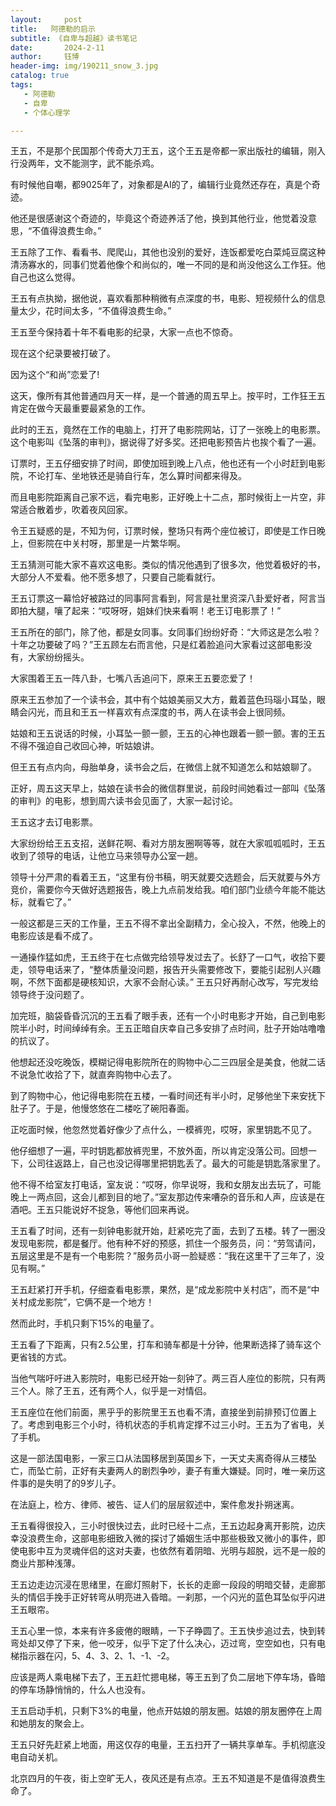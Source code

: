 ```yaml
---
layout:     post
title:   阿德勒的启示
subtitle: 《自卑与超越》读书笔记
date:       2024-2-11
author:     钰博
header-img: img/190211_snow_3.jpg
catalog: true
tags:
   - 阿德勒
   - 自卑
   - 个体心理学 

---
```


王五，不是那个民国那个传奇大刀王五，这个王五是帝都一家出版社的编辑，刚入行没两年，文不能测字，武不能杀鸡。

有时候他自嘲，都9025年了，对象都是AI的了，编辑行业竟然还存在，真是个奇迹。

他还是很感谢这个奇迹的，毕竟这个奇迹养活了他，换到其他行业，他觉着没意思，“不值得浪费生命。”

王五除了工作、看看书、爬爬山，其他也没别的爱好，连饭都爱吃白菜炖豆腐这种清汤寡水的，同事们觉着他像个和尚似的，唯一不同的是和尚没他这么工作狂。他自己也这么觉得。

王五有点执拗，据他说，喜欢看那种稍微有点深度的书，电影、短视频什么的信息量太少，花时间太多，“不值得浪费生命。”

王五至今保持着十年不看电影的纪录，大家一点也不惊奇。

现在这个纪录要被打破了。

因为这个“和尚”恋爱了!

这天，像所有其他普通四月天一样，是一个普通的周五早上。按平时，工作狂王五肯定在做今天最重要最紧急的工作。

此时的王五，竟然在工作的电脑上，打开了电影院网站，订了一张晚上的电影票。这个电影叫《坠落的审判》，据说得了好多奖。还把电影预告片也挨个看了一遍。

订票时，王五仔细安排了时间，即使加班到晚上八点，他也还有一个小时赶到电影院，不论打车、坐地铁还是骑自行车，怎么算时间都来得及。

而且电影院距离自己家不远，看完电影，正好晚上十二点，那时候街上一片空，非常适合散着步，吹着夜风回家。

令王五疑惑的是，不知为何，订票时候，整场只有两个座位被订，即使是工作日晚上，但影院在中关村呀，那里是一片繁华啊。

王五猜测可能大家不喜欢这电影。类似的情况他遇到了很多次，他觉着极好的书，大部分人不爱看。他不愿多想了，只要自己能看就行。

王五订票这一幕恰好被路过的同事阿言看到，阿言是社里资深八卦爱好者，阿言当即拍大腿，嚷了起来：“哎呀呀，姐妹们快来看啊！老王订电影票了！”

王五所在的部门，除了他，都是女同事。女同事们纷纷好奇：“大师这是怎么啦？十年之功要破了吗？”王五顾左右而言他，只是红着脸追问大家看过这部电影没有，大家纷纷摇头。

大家围着王五一阵八卦，七嘴八舌追问下，原来王五要恋爱了！

原来王五参加了一个读书会，其中有个姑娘美丽又大方，戴着蓝色玛瑙小耳坠，眼睛会闪光，而且和王五一样喜欢有点深度的书，两人在读书会上很同频。

姑娘和王五说话的时候，小耳坠一颤一颤，王五的心神也跟着一颤一颤。害的王五不得不强迫自己收回心神，听姑娘讲。

但王五有点内向，母胎单身，读书会之后，在微信上就不知道怎么和姑娘聊了。

正好，周五这天早上，姑娘在读书会的微信群里说，前段时间她看过一部叫《坠落的审判》的电影，想到周六读书会见面了，大家一起讨论。

王五这才去订电影票。

大家纷纷给王五支招，送鲜花啊、看对方朋友圈啊等等，就在大家呱呱呱时，王五收到了领导的电话，让他立马来领导办公室一趟。

领导十分严肃的看着王五，“这里有份书稿，明天就要交选题会，后天就要与外方竞价，需要你今天做好选题报告，晚上九点前发给我。咱们部门业绩今年能不能达标，就看它了。”

一般这都是三天的工作量，王五不得不拿出全副精力，全心投入，不然，他晚上的电影应该是看不成了。

一通操作猛如虎，王五终于在七点做完给领导发过去了。长舒了一口气，收拾下要走，领导电话来了，“整体质量没问题，报告开头需要修改下，要能引起别人兴趣啊，不然下面都是硬核知识，大家不会耐心读。”
王五只好再耐心改写，写完发给领导终于没问题了。

加完班，脑袋昏昏沉沉的王五看了眼手表，还有一个小时电影才开始，自己到电影院半小时，时间绰绰有余。王五正暗自庆幸自己多安排了点时间，肚子开始咕噜噜的抗议了。

他想起还没吃晚饭，模糊记得电影院所在的购物中心二三四层全是美食，他就二话不说急忙收拾了下，就直奔购物中心去了。

到了购物中心，他记得电影院在五楼，一看时间还有半小时，足够他坐下来安抚下肚子了。于是，他慢悠悠在二楼吃了碗阳春面。

正吃面时候，他忽然觉着好像少了点什么，一模裤兜，哎呀，家里钥匙不见了。

他仔细想了一遍，平时钥匙都放裤兜里，不放外面，所以肯定没落公司。回想一下，公司往返路上，自己也没记得哪里把钥匙丢了。最大的可能是钥匙落家里了。

他不得不给室友打电话，室友说：“哎呀，你早说呀，我和女朋友出去玩了，可能晚上一两点回，这会儿都到目的地了。”室友那边传来嘈杂的音乐和人声，应该是在酒吧。王五只能说好不捉急，等他们回来再说。


王五看了时间，还有一刻钟电影就开始，赶紧吃完了面，去到了五楼。转了一圈没发现电影院，都是餐厅。他有种不好的预感，抓住一个服务员，问：“劳驾请问，五层这里是不是有一个电影院？”服务员小哥一脸疑惑：“我在这里干了三年了，没见有啊。”

王五赶紧打开手机，仔细查看电影票，果然，是“成龙影院中关村店”，而不是“中关村成龙影院”，它俩不是一个地方！

然而此时，手机只剩下15%的电量了。

王五看了下距离，只有2.5公里，打车和骑车都是十分钟，他果断选择了骑车这个更省钱的方式。

当他气喘吁吁进入影院时，电影已经开始一刻钟了。两三百人座位的影院，只有两三个人。除了王五，还有两个人，似乎是一对情侣。

王五座位在他们前面，黑乎乎的影院里王五也看不清，直接坐到前排预订位置上了。考虑到电影三个小时，待机状态的手机肯定撑不过三小时。王五为了省电，关了手机。


这是一部法国电影，一家三口从法国移居到英国乡下，一天丈夫离奇得从三楼坠亡，而坠亡前，正好有夫妻两人的剧烈争吵，妻子有重大嫌疑。同时，唯一亲历这件事的是失明了的9岁儿子。

在法庭上，检方、律师、被告、证人们的层层叙述中，案件愈发扑朔迷离。


王五看得很投入，三小时很快过去，此时已经十二点，王五边起身离开影院，边庆幸没浪费生命，这部电影细致入微的探讨了婚姻生活中那些极致又微小的事件，即使电影中互为灵魂伴侣的这对夫妻，也依然有着阴暗、光明与超脱，远不是一般的商业片那种浅薄。


王五边走边沉浸在思绪里，在廊灯照射下，长长的走廊一段段的明暗交替，走廊那头的情侣手挽手正好转弯从明亮进入昏暗。一刹那，一个闪光的蓝色耳坠似乎闪进王五眼帘。

王五心里一惊，本来有许多疲倦的眼睛，一下子睁圆了。王五快步追过去，快到转弯处却又停了下来，他一咬牙，似乎下定了什么决心，迈过弯，空空如也，只有电梯指示器在闪，5、4、3、2、1、-1、-2。

应该是两人乘电梯下去了，王五赶忙摁电梯，等王五到了负二层地下停车场，昏暗的停车场静悄悄的，什么人也没有。

王五启动手机，只剩下3%的电量，他点开姑娘的朋友圈。姑娘的朋友圈停在上周和她朋友的聚会上。

王五只好先赶紧上地面，用这仅存的电量，王五扫开了一辆共享单车。手机彻底没电自动关机。

北京四月的午夜，街上空旷无人，夜风还是有点凉。王五不知道是不是值得浪费生命了。




